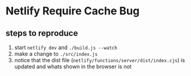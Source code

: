 # Netlify Require Cache Bug

## steps to reproduce

1. start `netlify dev` and `./build.js --watch`
2. make a change to `./src/index.js`
3. notice that the dist file (`netlify/functions/server/dist/index.cjs`) is updated and whats shown in the browser is not
